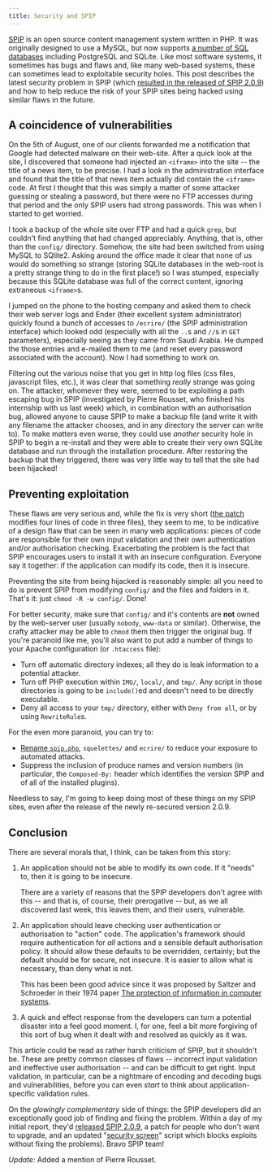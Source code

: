 ```yaml
---
title: Security and SPIP
---
```

[SPIP](http://www.spip.net/) is an open source content management system written in PHP. It was originally designed to use a MySQL, but now supports [a number of SQL databases](http://www.spip.net/en_article3837.html) including PostgreSQL and SQLite. Like most software systems, it sometimes has bugs and flaws and, like many web-based systems, these can sometimes lead to exploitable security holes. This post describes the latest security problem in SPIP (which [resulted in the released of SPIP 2.0.9](http://www.spip-contrib.net/SPIP-Security-Alert-new-version)) and how to help reduce the risk of your SPIP sites being hacked using similar flaws in the future.

<!--more-->

## A coincidence of vulnerabilities ##

On the 5th of August, one of our clients forwarded me a notification that Google had detected malware on their web-site. After a quick look at the site, I discovered that someone had injected an `<iframe>` into the site -- the title of a news item, to be precise. I had a look in the administration interface and found that the title of that news item actually did contain the `<iframe>` code. At first I thought that this was simply a matter of some attacker guessing or stealing a password, but there were no FTP accesses during that period and the only SPIP users had strong passwords. This was when I started to get worried.

I took a backup of the whole site over FTP and had a quick `grep`, but couldn't find anything that had changed appreciably. Anything, that is, other than the `config/` directory. Somehow, the site had been switched from using MySQL to SQlite2. Asking around the office made it clear that none of *us* would do something so strange (storing SQLite databases in the web-root is a pretty strange thing to do in the first place!) so I was stumped, especially because this SQLite database was full of the correct content, ignoring extraneous `<iframe>`s.

I jumped on the phone to the hosting company and asked them to check their web server logs and Ender (their excellent system administrator) quickly found a bunch of accesses to `/ecrire/` (the SPIP administration interface) which looked odd (especially with all the `..`s and `//`s in `GET` parameters), especially seeing as they came from Saudi Arabia. He dumped the those entries and e-mailed them to me (and reset every password associated with the account). Now I had something to work on.

Filtering out the various noise that you get in http log files (css files, javascript files, etc.), it was clear that something *really* strange was going on. The attacker, whomever they were, seemed to be exploiting a path escaping bug in SPIP (investigated by Pierre Rousset, who finished his internship with us last week) which, in combination with an authorisation bug, allowed anyone to cause SPIP to make a backup file (and write it with any filename the attacker chooses, and in any directory the server can write to). To make matters even worse, they could use *another* security hole in SPIP to begin a re-install and they were able to create their very own SQLite database and run through the installation procedure. After restoring the backup that they triggered, there was very little way to tell that the site had been hijacked!

## Preventing exploitation ##

These flaws are very serious and, while the fix is very short ([the patch](http://fil.rezo.net/secu-14346-14350+14354.patch) modifies four lines of code in three files), they seem to me, to be indicative of a design flaw that can be seen in many web applications: pieces of code are responsible for their own input validation and their own authentication and/or authorisation checking. Exacerbating the problem is the fact that SPIP encourages users to install it with an insecure configuration. Everyone say it together: if the application can modify its code, then it is insecure.

Preventing the site from being hijacked is reasonably simple: all you need to do is prevent SPIP from modifying `config/` and the files and folders in it. That's it: just `chmod -R -w config/`. Done!

For better security, make sure that `config/` and it's contents are **not** owned by the web-server user (usually `nobody`, `www-data` or similar). Otherwise, the crafty attacker may be able to `chmod` them then trigger the original bug. If you're paranoid like me, you'll also want to put add a number of things to your Apache configuration  (or `.htaccess` file): 

- Turn off automatic directory indexes; all they do is leak information to a potential attacker.
- Turn off PHP execution within `IMG/`, `local/`, and `tmp/`. Any script in those directories is going to be `include()`ed and doesn't need to be directly executable.
- Deny all access to your `tmp/` directory, either with `Deny from all`, or by using `RewriteRule`s.

For the even more paranoid, you can try to:

- [Rename `spip.php`](http://my.opera.com/tech-nova/blog/2008/07/04/no-i-dont-like-spip), `squelettes/` and `ecrire/` to reduce your exposure to automated attacks.
- Suppress the inclusion of produce names and version numbers (in particular, the `Composed-By:` header which identifies the version SPIP and of all of the installed plugins).

Needless to say, I'm going to keep doing most of these things on my SPIP sites, even after the release of the newly re-secured version 2.0.9.

## Conclusion ##

There are several morals that, I think, can be taken from this story: 

1. An application should not be able to modify its own code. If it "needs" to, then it is going to be insecure.

   There are a variety of reasons that the SPIP developers don't agree with this -- and that is, of course, their prerogative -- but, as we all discovered last week, this leaves them, and their users, vulnerable.

2. An application should leave checking user authentication or authorisation to "action" code. The application's framework should require authentication for *all* actions and a sensible default authorisation policy. It should allow these defaults to be overridden, certainly; but the default should be for secure, not insecure. It is easier to allow what is necessary, than deny what is not.

   This has been been good advice since it was proposed by Saltzer and Schroeder in their 1974 paper [The protection of information in computer systems](http://scholar.google.com/scholar?cluster=3120807813057714038&hl=en).

3. A quick and effect response from the developers can turn a potential disaster into a feel good moment. I, for one, feel a bit more forgiving of this sort of bug when it dealt with and resolved as quickly as it was.

This article could be read as rather harsh criticism of SPIP, but it shouldn't be. These are pretty common classes of flaws -- incorrect input validation and ineffective user authorisation -- and can be difficult to get right. Input validation, in particular, can be a nightmare of encoding and decoding bugs and vulnerabilities, before you can even *start* to think about application-specific validation rules.

On the *glowingly complementary* side of things: the SPIP developers did an exceptionally good job of finding and fixing the problem. Within a day of my initial report, they'd [released SPIP 2.0.9](http://www.spip-contrib.net/SPIP-Security-Alert-new-version), a patch for people who don't want to upgrade, and an updated "[security screen](http://www.spip.net/en_article4201.html)" script which blocks exploits without fixing the problems). Bravo SPIP team!

*Update:* Added a mention of Pierre Rousset.
